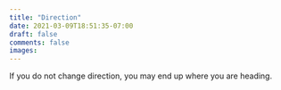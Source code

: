 ```yaml
---
title: "Direction"
date: 2021-03-09T18:51:35-07:00
draft: false
comments: false
images:
---
```


If you do not change direction, you may end up where you are heading.

